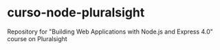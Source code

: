 # curso-node-pluralsight
Repository for "Building Web Applications with Node.js and Express 4.0" course on Pluralsight
